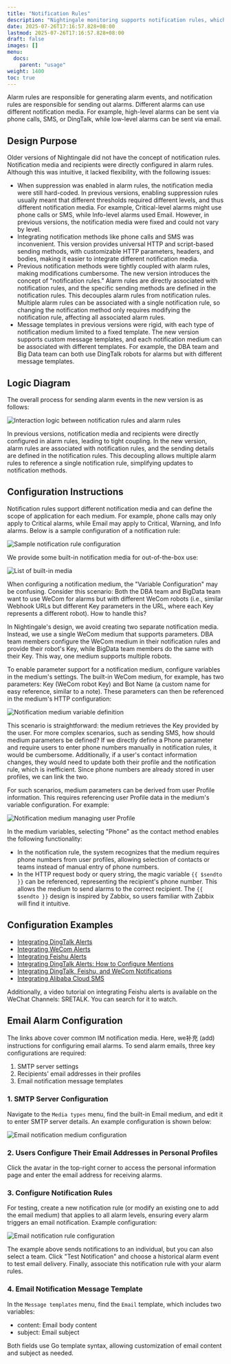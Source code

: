 ```yaml
---
title: "Notification Rules"
description: "Nightingale monitoring supports notification rules, which allow configuration of notification methods, recipients, etc. When an alarm event is triggered, Nightingale will send notifications according to the notification rules. For example, high-level alarms can be sent via phone calls, SMS, or DingTalk, while low-level alarms can be sent via email."
date: 2025-07-26T17:16:57.828+08:00
lastmod: 2025-07-26T17:16:57.828+08:00
draft: false
images: []
menu:
  docs:
    parent: "usage"
weight: 1400
toc: true
---
```


Alarm rules are responsible for generating alarm events, and notification rules are responsible for sending out alarms. Different alarms can use different notification media. For example, high-level alarms can be sent via phone calls, SMS, or DingTalk, while low-level alarms can be sent via email.

## Design Purpose

Older versions of Nightingale did not have the concept of notification rules. Notification media and recipients were directly configured in alarm rules. Although this was intuitive, it lacked flexibility, with the following issues:

- When suppression was enabled in alarm rules, the notification media were still hard-coded. In previous versions, enabling suppression rules usually meant that different thresholds required different levels, and thus different notification media. For example, Critical-level alarms might use phone calls or SMS, while Info-level alarms used Email. However, in previous versions, the notification media were fixed and could not vary by level.
- Integrating notification methods like phone calls and SMS was inconvenient. This version provides universal HTTP and script-based sending methods, with customizable HTTP parameters, headers, and bodies, making it easier to integrate different notification media.
- Previous notification methods were tightly coupled with alarm rules, making modifications cumbersome. The new version introduces the concept of "notification rules." Alarm rules are directly associated with notification rules, and the specific sending methods are defined in the notification rules. This decouples alarm rules from notification rules. Multiple alarm rules can be associated with a single notification rule, so changing the notification method only requires modifying the notification rule, affecting all associated alarm rules.
- Message templates in previous versions were rigid, with each type of notification medium limited to a fixed template. The new version supports custom message templates, and each notification medium can be associated with different templates. For example, the DBA team and Big Data team can both use DingTalk robots for alarms but with different message templates.

## Logic Diagram

The overall process for sending alarm events in the new version is as follows:

<img src="/img/usage/notify-rules/01.png" alt="Interaction logic between notification rules and alarm rules"/>

In previous versions, notification media and recipients were directly configured in alarm rules, leading to tight coupling. In the new version, alarm rules are associated with notification rules, and the sending details are defined in the notification rules. This decoupling allows multiple alarm rules to reference a single notification rule, simplifying updates to notification methods.

## Configuration Instructions

Notification rules support different notification media and can define the scope of application for each medium. For example, phone calls may only apply to Critical alarms, while Email may apply to Critical, Warning, and Info alarms. Below is a sample configuration of a notification rule:

<img src="/img/usage/notify-rules/02.png" alt="Sample notification rule configuration"/>

We provide some built-in notification media for out-of-the-box use:

<img src="/img/usage/notify-rules/03.png" alt="List of built-in media"/>

When configuring a notification medium, the "Variable Configuration" may be confusing. Consider this scenario: Both the DBA team and BigData team want to use WeCom for alarms but with different WeCom robots (i.e., similar Webhook URLs but different Key parameters in the URL, where each Key represents a different robot). How to handle this?

In Nightingale's design, we avoid creating two separate notification media. Instead, we use a single WeCom medium that supports parameters. DBA team members configure the WeCom medium in their notification rules and provide their robot's Key, while BigData team members do the same with their Key. This way, one medium supports multiple robots.

To enable parameter support for a notification medium, configure variables in the medium's settings. The built-in WeCom medium, for example, has two parameters: Key (WeCom robot Key) and Bot Name (a custom name for easy reference, similar to a note). These parameters can then be referenced in the medium's HTTP configuration:

<img src="/img/usage/notify-rules/04.png" alt="Notification medium variable definition"/>

This scenario is straightforward: the medium retrieves the Key provided by the user. For more complex scenarios, such as sending SMS, how should medium parameters be defined? If we directly define a Phone parameter and require users to enter phone numbers manually in notification rules, it would be cumbersome. Additionally, if a user's contact information changes, they would need to update both their profile and the notification rule, which is inefficient. Since phone numbers are already stored in user profiles, we can link the two.

For such scenarios, medium parameters can be derived from user Profile information. This requires referencing user Profile data in the medium's variable configuration. For example:

<img src="/img/usage/notify-rules/05.png" alt="Notification medium managing user Profile"/>

In the medium variables, selecting "Phone" as the contact method enables the following functionality:

- In the notification rule, the system recognizes that the medium requires phone numbers from user profiles, allowing selection of contacts or teams instead of manual entry of phone numbers.
- In the HTTP request body or query string, the magic variable `{{ $sendto }}` can be referenced, representing the recipient's phone number. This allows the medium to send alarms to the correct recipient. The `{{ $sendto }}` design is inspired by Zabbix, so users familiar with Zabbix will find it intuitive.

## Configuration Examples

- [Integrating DingTalk Alerts](https://flashcat.cloud/blog/n9e-v8-notify-dingtalk/)
- [Integrating WeCom Alerts](https://flashcat.cloud/blog/n9e-v8-notify-wecom/)
- [Integrating Feishu Alerts](https://flashcat.cloud/blog/n9e-v8-notify-feishu/)
- [Integrating DingTalk Alerts: How to Configure Mentions](https://flashcat.cloud/blog/n9e-v8-notify-dingtalk-ats/)
- [Integrating DingTalk, Feishu, and WeCom Notifications](https://flashcat.cloud/blog/n9e-v8-notify-practice/)
- [Integrating Alibaba Cloud SMS](https://flashcat.cloud/docs/content/flashcat-monitor/nightingale-v7/usage/notification/ali-sms/)

Additionally, a video tutorial on integrating Feishu alerts is available on the WeChat Channels: SRETALK. You can search for it to watch.

## Email Alarm Configuration

The links above cover common IM notification media. Here, we补充 (add) instructions for configuring email alarms. To send alarm emails, three key configurations are required:

1. SMTP server settings
2. Recipients' email addresses in their profiles
3. Email notification message templates

### 1. SMTP Server Configuration

Navigate to the `Media types` menu, find the built-in Email medium, and edit it to enter SMTP server details. An example configuration is shown below:

<img src="/img/usage/notify-rules/06.png" alt="Email notification medium configuration"/>

### 2. Users Configure Their Email Addresses in Personal Profiles

Click the avatar in the top-right corner to access the personal information page and enter the email address for receiving alarms.

### 3. Configure Notification Rules

For testing, create a new notification rule (or modify an existing one to add the email medium) that applies to all alarm levels, ensuring every alarm triggers an email notification. Example configuration:

<img src="/img/usage/notify-rules/07.png" alt="Email notification rule configuration"/>

The example above sends notifications to an individual, but you can also select a team. Click "Test Notification" and choose a historical alarm event to test email delivery. Finally, associate this notification rule with your alarm rules.

### 4. Email Notification Message Template

In the `Message templates` menu, find the `Email` template, which includes two variables:

- content: Email body content
- subject: Email subject

Both fields use Go template syntax, allowing customization of email content and subject as needed.